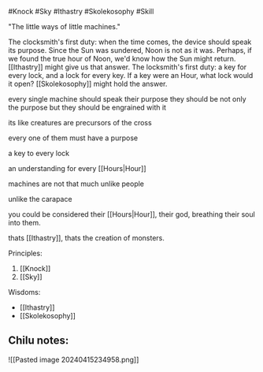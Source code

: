 #Knock #Sky #Ithastry #Skolekosophy #Skill 

"The little ways of little machines."

The clocksmith's first duty: when the time comes, the device should speak its purpose. Since the Sun was sundered, Noon is not as it was. Perhaps, if we found the true hour of Noon, we'd know how the Sun might return. [[Ithastry]] might give us that answer. The locksmith's first duty: a key for every lock, and a lock for every key. If a key were an Hour, what lock would it open? [[Skolekosophy]] might hold the answer.

every single machine should speak their purpose
they should be not only the purpose but they should be engrained with it

its like creatures are precursors of the cross

every one of them must have a purpose

a key to every lock

an understanding for every [[Hours|Hour]]

machines are not that much unlike people

unlike the carapace 

you could be considered their [[Hours|Hour]], their god, breathing their soul into them.

thats [[Ithastry]], thats the creation of monsters.

Principles:
1. [[Knock]]
2. [[Sky]]

Wisdoms:
- [[Ithastry]]
- [[Skolekosophy]]

Chilu notes:
- 

![[Pasted image 20240415234958.png]]